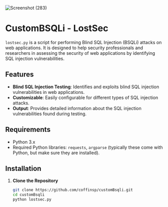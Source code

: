 ![Screenshot (283)](https://github.com/user-attachments/assets/6871cc38-b3e6-4903-b75d-6cf42cabdc5e)
# CustomBSQLi - LostSec

`lostsec.py` is a script for performing Blind SQL Injection (BSQLi) attacks on web applications. It is designed to help security professionals and researchers in assessing the security of web applications by identifying SQL injection vulnerabilities.

## Features

- **Blind SQL Injection Testing**: Identifies and exploits blind SQL injection vulnerabilities in web applications.
- **Customizable**: Easily configurable for different types of SQL injection attacks.
- **Output**: Provides detailed information about the SQL injection vulnerabilities found during testing.

## Requirements

- Python 3.x
- Required Python libraries: `requests`, `argparse` (typically these come with Python, but make sure they are installed).

## Installation

1. **Clone the Repository**

   ```bash
   git clone https://github.com/coffinsp/customBsqli.git
   cd customBsqli
   python lostsec.py
